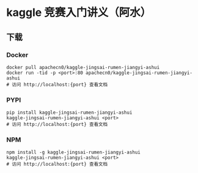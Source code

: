 # kaggle 竞赛入门讲义（阿水）

## 下载

### Docker

```
docker pull apachecn0/kaggle-jingsai-rumen-jiangyi-ashui
docker run -tid -p <port>:80 apachecn0/kaggle-jingsai-rumen-jiangyi-ashui
# 访问 http://localhost:{port} 查看文档
```

### PYPI

```
pip install kaggle-jingsai-rumen-jiangyi-ashui
kaggle-jingsai-rumen-jiangyi-ashui <port>
# 访问 http://localhost:{port} 查看文档
```

### NPM

```
npm install -g kaggle-jingsai-rumen-jiangyi-ashui
kaggle-jingsai-rumen-jiangyi-ashui <port>
# 访问 http://localhost:{port} 查看文档
```